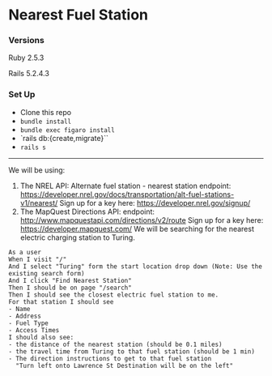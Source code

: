 # Nearest Fuel Station

### Versions

Ruby 2.5.3

Rails 5.2.4.3

### Set Up

- Clone this repo
- `bundle install`
- `bundle exec figaro install`
- `rails db:{create,migrate}``
- `rails s`

-------

We will be using:
1. The NREL API:
Alternate fuel station - nearest station endpoint: https://developer.nrel.gov/docs/transportation/alt-fuel-stations-v1/nearest/
Sign up for a key here: https://developer.nrel.gov/signup/
2. The MapQuest Directions API:
endpoint: http://www.mapquestapi.com/directions/v2/route
Sign up for a key here: https://developer.mapquest.com/
We will be searching for the nearest electric charging station to Turing.
```
As a user
When I visit "/"
And I select "Turing" form the start location drop down (Note: Use the existing search form)
And I click "Find Nearest Station"
Then I should be on page "/search"
Then I should see the closest electric fuel station to me.
For that station I should see
- Name
- Address
- Fuel Type
- Access Times
I should also see:
- the distance of the nearest station (should be 0.1 miles)
- the travel time from Turing to that fuel station (should be 1 min)
- The direction instructions to get to that fuel station
  "Turn left onto Lawrence St Destination will be on the left"
```
